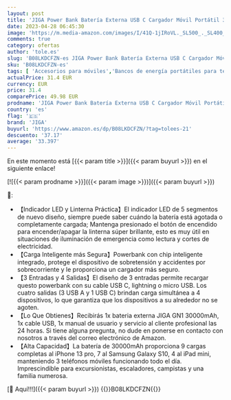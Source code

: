 ```yaml
---
layout: post
title: 'JIGA Power Bank Batería Externa USB C Cargador Móvil Portátil 30000mAh Ultra Alta Capacidad con 4 Salidas y 3 Entradas y Linterna  Powerbank para iPhone  Samsung  iPad  Smartphones etc'
date: 2023-04-28 06:45:30
image: 'https://m.media-amazon.com/images/I/41Q-1jIRoVL._SL500_._SL400_.jpg'
comments: true
category: ofertas
author: 'tole.es'
slug: 'B08LKDCFZN-es JIGA Power Bank Batería Externa USB C Cargador Móvil...'
sku: 'B08LKDCFZN-es'
tags: [ 'Accesorios para móviles','Bancos de energía portátiles para teléfonos móviles','Bricolaje y herramientas','Cargadores para móviles','Comunicación móvil y accesorios','Coupons','Electrónica','Self Service','Special Features Stores','ipad','iphone','jiga','🇪🇸', ]
actualPrice: 31.4 EUR
currency: EUR
price: 31.4
comparePrice: 49.98 EUR
prodname: 'JIGA Power Bank Batería Externa USB C Cargador Móvil Portátil 30000mAh Ultra Alta Capacidad con 4 Salidas y 3 Entradas y Linterna  Powerbank para iPhone  Samsung  iPad  Smartphones etc'
country: 'es'
flag: '🇪🇸'
brand: 'JIGA'
buyurl: 'https://www.amazon.es/dp/B08LKDCFZN/?tag=tolees-21'
descuento: '37.17'
average: '33.397'
---
```


En este momento está [{{< param title >}}]({{< param buyurl >}}) en el siguiente enlace!

[![{{< param prodname >}}]({{< param image >}})]({{< param buyurl >}})

🔎:

- 【Indicador LED y Linterna Práctica】El indicador LED de 5 segmentos de nuevo diseño, siempre puede saber cuándo la batería está agotada o completamente cargada; Mantenga presionado el botón de encendido para encender/apagar la linterna súper brillante, esto es muy útil en situaciones de iluminación de emergencia como lectura y cortes de electricidad.
- 【Carga Inteligente más Segura】Powerbank con chip inteligente integrado, protege el dispositivo de sobretensión y accidentes por sobrecorriente y le proporciona un cargador más seguro.
- 【3 Entradas y 4 Salidas】El diseño de 3 entradas permite recargar questo powerbank con su cable USB C, lightning o micro USB. Los cuatro salidas (3 USB A y 1 USB C) brindan carga simultánea a 4 dispositivos, lo que garantiza que los dispositivos a su alrededor no se agoten.
- 【Lo Que Obtienes】Recibirás 1x bateria externa JIGA GN1 30000mAh, 1x cable USB, 1x manual de usuario y servicio al cliente profesional las 24 horas. Si tiene alguna pregunta, no dude en ponerse en contacto con nosotros a través del correo electrónico de Amazon.
- 【Alta Capacidad】La batería de 30000mAh proporciona 9 cargas completas al iPhone 13 pro, 7 al Samsung Galaxy S10, 4 al iPad mini, manteniendo 3 teléfonos móviles funcionando todo el día. Imprescindible para excursionistas, escaladores, campistas y una familia numerosa.

[🛒 Aquí!!!]({{< param buyurl >}})
{{<world>}}B08LKDCFZN{{</world>}}
